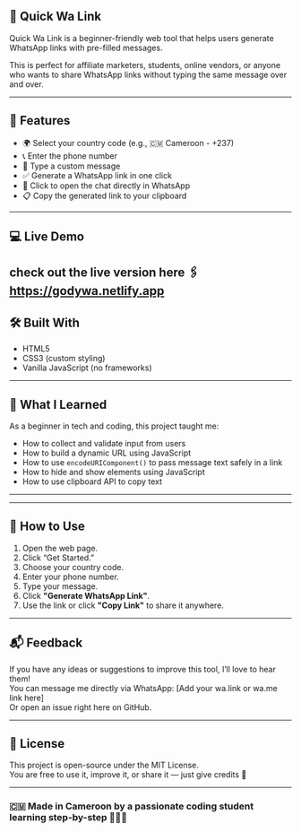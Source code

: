 ## 🔗 Quick Wa Link

Quick Wa Link is a beginner-friendly web tool that helps users generate WhatsApp links with pre-filled messages.

This is perfect for affiliate marketers, students, online vendors, or anyone who wants to share WhatsApp links without typing the same message over and over.

---

## 🎯 Features

- 🌍 Select your country code (e.g., 🇨🇲 Cameroon - +237)
- 📞 Enter the phone number
- 💬 Type a custom message
- ✅ Generate a WhatsApp link in one click
- 🔗 Click to open the chat directly in WhatsApp
- 📋 Copy the generated link to your clipboard

---

## 💻 Live Demo

check out the live version here
🖇️ https://godywa.netlify.app
---

## 🛠️ Built With

- HTML5
- CSS3 (custom styling)
- Vanilla JavaScript (no frameworks)

---

## 🧠 What I Learned

As a beginner in tech and coding, this project taught me:
- How to collect and validate input from users
- How to build a dynamic URL using JavaScript
- How to use `encodeURIComponent()` to pass message text safely in a link
- How to hide and show elements using JavaScript
- How to use clipboard API to copy text

---


---

## 📌 How to Use

1. Open the web page.
2. Click “Get Started.”
3. Choose your country code.
4. Enter your phone number.
5. Type your message.
6. Click **"Generate WhatsApp Link"**.
7. Use the link or click **"Copy Link"** to share it anywhere.

---

## 📬 Feedback

If you have any ideas or suggestions to improve this tool, I’ll love to hear them!  
You can message me directly via WhatsApp: [Add your wa.link or wa.me link here]  
Or open an issue right here on GitHub.

---

## 🪪 License

This project is open-source under the MIT License.  
You are free to use it, improve it, or share it — just give credits 🙏

---

### 🇨🇲 Made in Cameroon by a passionate coding student learning step-by-step 👨🏽‍💻
